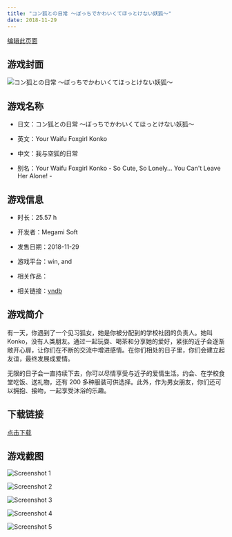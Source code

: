 ```yaml
---
title: "コン狐との日常 ～ぼっちでかわいくてほっとけない妖狐～"
date: 2018-11-29
---
```

[编辑此页面](https://github.com/ACG-3/ADV3-source/blob/main/source/_posts/%E3%82%B3%E3%83%B3%E7%8B%90%E3%81%A8%E3%81%AE%E6%97%A5%E5%B8%B8%20%EF%BD%9E%E3%81%BC%E3%81%A3%E3%81%A1%E3%81%A7%E3%81%8B%E3%82%8F%E3%81%84%E3%81%8F%E3%81%A6%E3%81%BB%E3%81%A3%E3%81%A8%E3%81%91%E3%81%AA%E3%81%84%E5%A6%96%E7%8B%90%EF%BD%9E.md)

## 游戏封面

![コン狐との日常 ～ぼっちでかわいくてほっとけない妖狐～](https%3A//pan.timero.xyz/onedrive/img_lib_001/%E3%82%B3%E3%83%B3%E7%8B%90%E3%81%A8%E3%81%AE%E6%97%A5%E5%B8%B8%20%EF%BD%9E%E3%81%BC%E3%81%A3%E3%81%A1%E3%81%A7%E3%81%8B%E3%82%8F%E3%81%84%E3%81%8F%E3%81%A6%E3%81%BB%E3%81%A3%E3%81%A8%E3%81%91%E3%81%AA%E3%81%84%E5%A6%96%E7%8B%90%EF%BD%9E_cover.avif)


## 游戏名称

- 日文：コン狐との日常 ～ぼっちでかわいくてほっとけない妖狐～
- 英文：Your Waifu Foxgirl Konko
- 中文：我与空狐的日常

- 别名：Your Waifu Foxgirl Konko - So Cute, So Lonely... You Can't Leave Her Alone! -


## 游戏信息

- 时长：25.57 h
- 开发者：Megami Soft
- 发售日期：2018-11-29
- 游戏平台：win, and
- 相关作品：

- 相关链接：[vndb](https://vndb.org/v24790)


## 游戏简介

有一天，你遇到了一个见习狐女，她是你被分配到的学校社团的负责人。她叫 Konko，没有人类朋友。通过一起玩耍、喝茶和分享她的爱好，紧张的近子会逐渐敞开心扉，让你们在不断的交流中增进感情。在你们相处的日子里，你们会建立起友谊，最终发展成爱情。

无限的日子会一直持续下去，你可以尽情享受与近子的爱情生活。约会、在学校食堂吃饭、送礼物，还有 200 多种服装可供选择。此外，作为男女朋友，你们还可以拥抱、接吻，一起享受沐浴的乐趣。




## 下载链接

[点击下载](https://pan.timero.xyz/onedrive/adv_lib_001/%E3%82%B3%E3%83%B3%E7%8B%90%E3%81%A8%E3%81%AE%E6%97%A5%E5%B8%B8%20%EF%BD%9E%E3%81%BC%E3%81%A3%E3%81%A1%E3%81%A7%E3%81%8B%E3%82%8F%E3%81%84%E3%81%8F%E3%81%A6%E3%81%BB%E3%81%A3%E3%81%A8%E3%81%91%E3%81%AA%E3%81%84%E5%A6%96%E7%8B%90%EF%BD%9E)


## 游戏截图


![Screenshot 1](https%3A//pan.timero.xyz/onedrive/img_lib_001/%E3%82%B3%E3%83%B3%E7%8B%90%E3%81%A8%E3%81%AE%E6%97%A5%E5%B8%B8%20%EF%BD%9E%E3%81%BC%E3%81%A3%E3%81%A1%E3%81%A7%E3%81%8B%E3%82%8F%E3%81%84%E3%81%8F%E3%81%A6%E3%81%BB%E3%81%A3%E3%81%A8%E3%81%91%E3%81%AA%E3%81%84%E5%A6%96%E7%8B%90%EF%BD%9E_Screenshot_1.avif)

![Screenshot 2](https%3A//pan.timero.xyz/onedrive/img_lib_001/%E3%82%B3%E3%83%B3%E7%8B%90%E3%81%A8%E3%81%AE%E6%97%A5%E5%B8%B8%20%EF%BD%9E%E3%81%BC%E3%81%A3%E3%81%A1%E3%81%A7%E3%81%8B%E3%82%8F%E3%81%84%E3%81%8F%E3%81%A6%E3%81%BB%E3%81%A3%E3%81%A8%E3%81%91%E3%81%AA%E3%81%84%E5%A6%96%E7%8B%90%EF%BD%9E_Screenshot_2.avif)

![Screenshot 3](https%3A//pan.timero.xyz/onedrive/img_lib_001/%E3%82%B3%E3%83%B3%E7%8B%90%E3%81%A8%E3%81%AE%E6%97%A5%E5%B8%B8%20%EF%BD%9E%E3%81%BC%E3%81%A3%E3%81%A1%E3%81%A7%E3%81%8B%E3%82%8F%E3%81%84%E3%81%8F%E3%81%A6%E3%81%BB%E3%81%A3%E3%81%A8%E3%81%91%E3%81%AA%E3%81%84%E5%A6%96%E7%8B%90%EF%BD%9E_Screenshot_3.avif)

![Screenshot 4](https%3A//pan.timero.xyz/onedrive/img_lib_001/%E3%82%B3%E3%83%B3%E7%8B%90%E3%81%A8%E3%81%AE%E6%97%A5%E5%B8%B8%20%EF%BD%9E%E3%81%BC%E3%81%A3%E3%81%A1%E3%81%A7%E3%81%8B%E3%82%8F%E3%81%84%E3%81%8F%E3%81%A6%E3%81%BB%E3%81%A3%E3%81%A8%E3%81%91%E3%81%AA%E3%81%84%E5%A6%96%E7%8B%90%EF%BD%9E_Screenshot_4.avif)

![Screenshot 5](https%3A//pan.timero.xyz/onedrive/img_lib_001/%E3%82%B3%E3%83%B3%E7%8B%90%E3%81%A8%E3%81%AE%E6%97%A5%E5%B8%B8%20%EF%BD%9E%E3%81%BC%E3%81%A3%E3%81%A1%E3%81%A7%E3%81%8B%E3%82%8F%E3%81%84%E3%81%8F%E3%81%A6%E3%81%BB%E3%81%A3%E3%81%A8%E3%81%91%E3%81%AA%E3%81%84%E5%A6%96%E7%8B%90%EF%BD%9E_Screenshot_5.avif)


